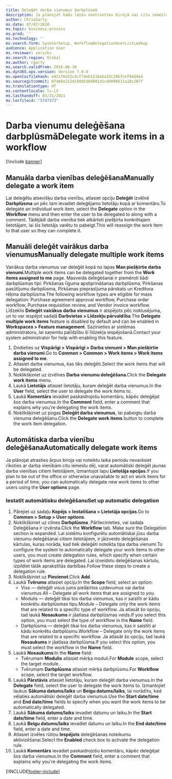 ```yaml
---
title: Deleģēt darba vienumus darbplūsmā
description: Ja plānojat kādu laiku neatrasties birojā vai citu iemeslu dēļ nespēt reaģēt uz darba vienumiem, tad darba vienumus varat deleģēt vai mainīt to piešķiri pret citiem lietotājiem.
author: ChrisGarty
ms.date: 07/07/2020
ms.topic: business-process
ms.prod: ''
ms.technology: ''
ms.search.form: SysUserSetup, WorkflowDelegationUserListLookup
audience: Application User
ms.reviewer: sericks
ms.search.region: Global
ms.author: cgarty
ms.search.validFrom: 2016-06-30
ms.dyn365.ops.version: Version 7.0.0
ms.openlocfilehash: ed21f6d32cdcf74eb153daba32c20b7cef94d4e4
ms.sourcegitcommit: 074b6e212d19dd5d84881d1cdd096611a18c207f
ms.translationtype: HT
ms.contentlocale: lv-LV
ms.lasthandoff: 03/31/2021
ms.locfileid: "5747373"
---
```

# <a name="delegate-work-items-in-a-workflow"></a><span data-ttu-id="5e89f-103">Darba vienumu deleģēšana darbplūsmā</span><span class="sxs-lookup"><span data-stu-id="5e89f-103">Delegate work items in a workflow</span></span>

[!include [banner](../../includes/banner.md)]

## <a name="manually-delegate-a-work-item"></a><span data-ttu-id="5e89f-104">Manuāla darba vienības deleģēšana</span><span class="sxs-lookup"><span data-stu-id="5e89f-104">Manually delegate a work item</span></span>

<span data-ttu-id="5e89f-105">Lai deleģētu atsevišķu darba vienību, atlasiet opciju **Deleģēt** izvēlnē **Darbplūsma** un pēc tam ievadiet deleģējamo lietotāju kopā ar komentāru.</span><span class="sxs-lookup"><span data-stu-id="5e89f-105">To delegate an individual work item, select the **Delegate** option in the **Workflow** menu and then enter the user to be delegated to along with a comment.</span></span> <span data-ttu-id="5e89f-106">Tādējādi darba vienība tiek atkārtoti piešķirta konkrētajam lietotājam, lai šis lietotājs varētu to pabeigt.</span><span class="sxs-lookup"><span data-stu-id="5e89f-106">This will reassign the work item to that user so they can complete it.</span></span>

## <a name="manually-delegate-multiple-work-items"></a><span data-ttu-id="5e89f-107">Manuāli deleģēt vairākus darba vienumus</span><span class="sxs-lookup"><span data-stu-id="5e89f-107">Manually delegate multiple work items</span></span>

<span data-ttu-id="5e89f-108">Vairākus darba vienumus var deleģēt kopā no lapas **Man piešķirtie darba vienumi**.</span><span class="sxs-lookup"><span data-stu-id="5e89f-108">Multiple work items can be delegated together from the **Work items assigned to me** page.</span></span> <span data-ttu-id="5e89f-109">Masveida deleģēšanai ir piemēroti šādi darbplūsmas tipi: Pirkšanas līguma apstiprināšanas darbplūsma, Pirkšanas pasūtījumu darbplūsma, Pirkšanas pieprasījuma pārskats un Kreditora rēķina darbplūsma.</span><span class="sxs-lookup"><span data-stu-id="5e89f-109">The following workflow types are eligible for mass delegation: Purchase agreement approval workflow, Purchase order workflow, Purchase requisition review, and Vendor invoice workflow.</span></span> <span data-ttu-id="5e89f-110">Līdzeklis **Deleģēt vairākus darba vienumus** ir atspējots pēc noklusējuma, un to var iespējot sadaļā **Darbvietas > Līdzekļu pārvaldība**.</span><span class="sxs-lookup"><span data-stu-id="5e89f-110">The **Delegate multiple work items** feature is disabled by default and can be enabled in **Workspaces > Feature management**.</span></span> <span data-ttu-id="5e89f-111">Sazinieties ar sistēmas administratoru, lai saņemtu palīdzību šī līdzekļa iespējošanā.</span><span class="sxs-lookup"><span data-stu-id="5e89f-111">Contact your system administrator for help with enabling this feature.</span></span>
1.  <span data-ttu-id="5e89f-112">Dodieties uz **Vispārīgi > Vispārīgi > Darba vienumi > Man piešķirtie darba vienumi**.</span><span class="sxs-lookup"><span data-stu-id="5e89f-112">Go to **Common > Common > Work items > Work items assigned to me**.</span></span>
2.  <span data-ttu-id="5e89f-113">Atlasiet darba vienumus, kas tiks deleģēti.</span><span class="sxs-lookup"><span data-stu-id="5e89f-113">Select the work items that will be delegated.</span></span>
3.  <span data-ttu-id="5e89f-114">Noklikšķiniet uz izvēlnes **Darba vienumu deleģēšana**.</span><span class="sxs-lookup"><span data-stu-id="5e89f-114">Click the **Delegate work items** menu.</span></span>
4.  <span data-ttu-id="5e89f-115">Laukā **Lietotājs** atlasiet lietotāju, kuram deleģēt darba vienumus.</span><span class="sxs-lookup"><span data-stu-id="5e89f-115">In the **User** field, select the user to delegate the work items to.</span></span>
5.  <span data-ttu-id="5e89f-116">Laukā **Komentārs** ievadiet paskaidrojošu komentāru, kāpēc deleģējat šos darba vienumus.</span><span class="sxs-lookup"><span data-stu-id="5e89f-116">In the **Comment** field, enter a comment that explains why you're delegating the work items.</span></span>
6.  <span data-ttu-id="5e89f-117">Noklikšķiniet uz pogas **Deleģēt darba vienumus**, lai pabeigtu darba vienuma deleģēšanu.</span><span class="sxs-lookup"><span data-stu-id="5e89f-117">Click the **Delegate work items** button to complete the work item delegation.</span></span>

## <a name="automatically-delegate-work-items"></a><span data-ttu-id="5e89f-118">Automātiska darba vienību deleģēšana</span><span class="sxs-lookup"><span data-stu-id="5e89f-118">Automatically delegate work items</span></span>

<span data-ttu-id="5e89f-119">Ja plānojat atrasties ārpus biroja vai noteiktu laika periodu nevarēsiet rīkoties ar darba vienībām citu iemeslu dēļ, varat automātiski deleģēt jaunas darba vienības citiem lietotājiem, izmantojot lapu **Lietotāja opcijas**.</span><span class="sxs-lookup"><span data-stu-id="5e89f-119">If you plan to be out of the office or otherwise unavailable to act on work items for a period of time, you can automatically delegate new work items to other users using the **User options** page.</span></span>

### <a name="set-up-automatic-delegation"></a><span data-ttu-id="5e89f-120">Iestatīt automātisku deleģēšanu</span><span class="sxs-lookup"><span data-stu-id="5e89f-120">Set up automatic delegation</span></span>
1. <span data-ttu-id="5e89f-121">Pārejiet uz sadaļu **Kopējs > Iestatīšana > Lietotāja opcijas**.</span><span class="sxs-lookup"><span data-stu-id="5e89f-121">Go to **Common > Setup > User options**.</span></span>
2. <span data-ttu-id="5e89f-122">Noklikšķiniet uz cilnes **Darbplūsma**. Pārliecinieties, vai sadaļa Deleģēšana ir izvērsta.</span><span class="sxs-lookup"><span data-stu-id="5e89f-122">Click the **Workflow** tab. Make sure the Delegation section is expanded.</span></span> <span data-ttu-id="5e89f-123">Lai sistēmu konfigurētu automātiskai jūsu darba vienumu deleģēšanai citiem lietotājiem, ir jāizveido deleģēšanas kārtulas, kuras norāda, kad tiek deleģēti noteikta tipa darba vienumi.</span><span class="sxs-lookup"><span data-stu-id="5e89f-123">To configure the system to automatically delegate your work items to other users, you must create delegation rules, which specify when certain types of work items are delegated.</span></span> <span data-ttu-id="5e89f-124">Lai izveidotu deleģēšanas kārtulu, izpildiet tālāk aprakstītās darbības.</span><span class="sxs-lookup"><span data-stu-id="5e89f-124">Follow these steps to create a delegation rule.</span></span>  
3. <span data-ttu-id="5e89f-125">Noklikšķiniet uz **Pievienot**.</span><span class="sxs-lookup"><span data-stu-id="5e89f-125">Click **Add**.</span></span>
4. <span data-ttu-id="5e89f-126">Laukā **Tvērums** atlasiet opciju:</span><span class="sxs-lookup"><span data-stu-id="5e89f-126">In the **Scope** field, select an option:</span></span>
    - <span data-ttu-id="5e89f-127">Viss — deleģēt visus jums piešķirtos uzdevumus vai darba vienumus.</span><span class="sxs-lookup"><span data-stu-id="5e89f-127">All – Delegate all work items that are assigned to you.</span></span>
    - <span data-ttu-id="5e89f-128">Modulis — deleģēt tikai tos darba vienumus, kas ir saistīti ar kādu konkrētu darbplūsmas tipu.</span><span class="sxs-lookup"><span data-stu-id="5e89f-128">Module – Delegate only the work items that are related to a specific type of workflow.</span></span> <span data-ttu-id="5e89f-129">Ja atlasāt šo opciju, tad laukā **Nosaukums** ir jāatlasa darbplūsmas veids.</span><span class="sxs-lookup"><span data-stu-id="5e89f-129">If you select this option, you must select the type of workflow in the **Name** field.</span></span>
    - <span data-ttu-id="5e89f-130">Darbplūsma — deleģēt tikai tos darba vienumus, kas ir saistīti ar kādu konkrētu darbplūsmu.</span><span class="sxs-lookup"><span data-stu-id="5e89f-130">Workflow – Delegate only the work items that are related to a specific workflow.</span></span> <span data-ttu-id="5e89f-131">Ja atlasāt šo opciju, tad laukā **Nosaukums** ir jāatlasa darbplūsma.</span><span class="sxs-lookup"><span data-stu-id="5e89f-131">If you select this option, you must select the workflow in the **Name** field.</span></span>  
5. <span data-ttu-id="5e89f-132">Laukā **Nosaukums**:</span><span class="sxs-lookup"><span data-stu-id="5e89f-132">In the **Name** field:</span></span>
    - <span data-ttu-id="5e89f-133">Tvērumam **Modulis** atlasiet mērķa moduli.</span><span class="sxs-lookup"><span data-stu-id="5e89f-133">For **Module** scope, select the target module.</span></span>
    - <span data-ttu-id="5e89f-134">Tvērumam **Darbplūsma** atlasiet mērķa darbplūsmu.</span><span class="sxs-lookup"><span data-stu-id="5e89f-134">For **Workflow** scope, select the target workflow.</span></span>
6. <span data-ttu-id="5e89f-135">Laukā **Pārstāvis** atlasiet lietotāju, kuram deleģēt darba vienumus.</span><span class="sxs-lookup"><span data-stu-id="5e89f-135">In the **Delegate** field, select the user to delegate the work items to.</span></span> <span data-ttu-id="5e89f-136">Izmantojiet laukus **Sākuma datums/laiks** un **Beigu datums/laiks**, lai norādītu, kad vēlaties automātiski deleģēt darba vienumus.</span><span class="sxs-lookup"><span data-stu-id="5e89f-136">Use the **Start date/time** and **End date/time** fields to specify when you want the work items to be automatically delegated.</span></span>  
7. <span data-ttu-id="5e89f-137">Laukā **Sākuma datums/laiks** ievadiet datumu un laiku.</span><span class="sxs-lookup"><span data-stu-id="5e89f-137">In the **Start date/time** field, enter a date and time.</span></span>
8. <span data-ttu-id="5e89f-138">Laukā **Beigu datums/laiks** ievadiet datumu un laiku.</span><span class="sxs-lookup"><span data-stu-id="5e89f-138">In the **End date/time** field, enter a date and time.</span></span>
9. <span data-ttu-id="5e89f-139">Atlasiet izvēles rūtiņu **Iespējots** deleģēšanas noteikumu aktivizēšanai.</span><span class="sxs-lookup"><span data-stu-id="5e89f-139">Select the **Enabled** check box to activate the delegation rule.</span></span> 
10. <span data-ttu-id="5e89f-140">Laukā **Komentārs** ievadiet paskaidrojošu komentāru, kāpēc deleģējat šos darba vienumus.</span><span class="sxs-lookup"><span data-stu-id="5e89f-140">In the **Comment** field, enter a comment that explains why you're delegating the work items.</span></span>


[!INCLUDE[footer-include](../../../../includes/footer-banner.md)]